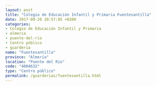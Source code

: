 ```yaml
---
layout: post
title: "Colegio de Educación Infantil y Primaria Fuentesantilla"
date: 2017-09-20 20:57:05 +0200
categories:
- Colegio de Educación Infantil y Primaria
- almeria
- puente-del-rio
- Centro público
- guarderia
name: "Fuentesantilla"
province: "Almería"
location: "Puente del Rio"
code: "4004632"
type: "Centro público"
permalink: /guarderias/fuentesantilla.html
---
```

